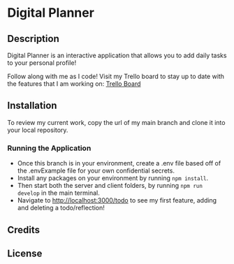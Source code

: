 # Digital Planner

## Description

Digital Planner is an interactive application that allows you to add daily tasks to your personal profile!

Follow along with me as I code! Visit my Trello board to stay up to date with the features that I am working on: [Trello Board](https://trello.com/b/Cu7Oloup/to-do-list)

## Installation

To review my current work, copy the url of my main branch and clone it into your local repository. 

### Running the Application

 - Once this branch is in your environment, create a .env file based off of the .envExample file for your own confidential secrets.
 - Install any packages on your environment by running `npm install`.
 - Then start both the server and client folders, by running `npm run develop` in the main terminal.
 - Navigate to [http://localhost:3000/todo](http://localhost:3000/todo) to see my first feature, adding and deleting a todo/reflection!

## Credits

## License

